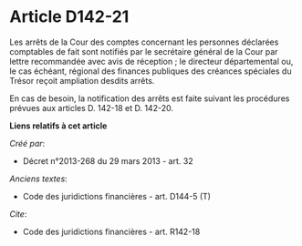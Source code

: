 # Article D142-21

Les arrêts de la Cour des comptes concernant les personnes déclarées comptables de fait sont notifiés par le secrétaire
général de la Cour par lettre recommandée avec avis de réception ; le directeur départemental ou, le cas échéant, régional
des finances publiques des créances spéciales du Trésor reçoit ampliation desdits arrêts. 

En cas de besoin, la notification des arrêts est faite suivant les procédures prévues aux articles D. 142-18 et D. 142-20.

**Liens relatifs à cet article**

_Créé par_:

  - Décret n°2013-268 du 29 mars 2013 - art. 32

_Anciens textes_:

  - Code des juridictions financières - art. D144-5 (T)

_Cite_:

  - Code des juridictions financières - art. R142-18
